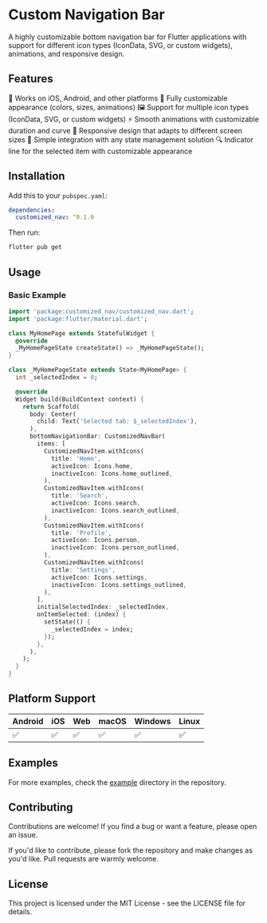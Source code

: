 # Custom Navigation Bar

A highly customizable bottom navigation bar for Flutter applications with support for different icon types (IconData, SVG, or custom widgets), animations, and responsive design.

## Features

📱 Works on iOS, Android, and other platforms
🎨 Fully customizable appearance (colors, sizes, animations)
🖼️ Support for multiple icon types (IconData, SVG, or custom widgets)
⚡ Smooth animations with customizable duration and curve
📐 Responsive design that adapts to different screen sizes
🧩 Simple integration with any state management solution
🔍 Indicator line for the selected item with customizable appearance

## Installation

Add this to your `pubspec.yaml`:

```yaml
dependencies:
  customized_nav: ^0.1.0
```

Then run:

```bash
flutter pub get
```

## Usage

### Basic Example

```dart
import 'package:customized_nav/customized_nav.dart';
import 'package:flutter/material.dart';

class MyHomePage extends StatefulWidget {
  @override
  _MyHomePageState createState() => _MyHomePageState();
}

class _MyHomePageState extends State<MyHomePage> {
  int _selectedIndex = 0;

  @override
  Widget build(BuildContext context) {
    return Scaffold(
      body: Center(
        child: Text('Selected tab: $_selectedIndex'),
      ),
      bottomNavigationBar: CustomizedNavBar(
        items: [
          CustomizedNavItem.withIcons(
            title: 'Home',
            activeIcon: Icons.home,
            inactiveIcon: Icons.home_outlined,
          ),
          CustomizedNavItem.withIcons(
            title: 'Search',
            activeIcon: Icons.search,
            inactiveIcon: Icons.search_outlined,
          ),
          CustomizedNavItem.withIcons(
            title: 'Profile',
            activeIcon: Icons.person,
            inactiveIcon: Icons.person_outlined,
          ),
          CustomizedNavItem.withIcons(
            title: 'Settings',
            activeIcon: Icons.settings,
            inactiveIcon: Icons.settings_outlined,
          ),
        ],
        initialSelectedIndex: _selectedIndex,
        onItemSelected: (index) {
          setState(() {
            _selectedIndex = index;
          });
        },
      ),
    );
  }
}
```

## Platform Support

| Android | iOS | Web | macOS | Windows | Linux |
| ------- | --- | --- | ----- | ------- | ----- |
| ✅      | ✅  | ✅  | ✅    | ✅      | ✅    |

## Examples

For more examples, check the [example](https://github.com/tikeshsahu/Nav-Bar-Package.git) directory in the repository.

## Contributing

Contributions are welcome! If you find a bug or want a feature, please open an issue.

If you'd like to contribute, please fork the repository and make changes as you'd like. Pull requests are warmly welcome.

## License

This project is licensed under the MIT License - see the LICENSE file for details.
